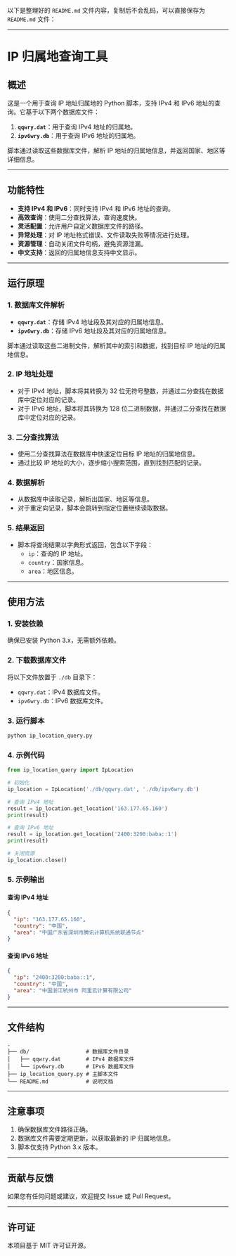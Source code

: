 以下是整理好的 `README.md` 文件内容，复制后不会乱码，可以直接保存为 `README.md` 文件：

---

# IP 归属地查询工具

## 概述
这是一个用于查询 IP 地址归属地的 Python 脚本，支持 IPv4 和 IPv6 地址的查询。它基于以下两个数据库文件：
1. **`qqwry.dat`**：用于查询 IPv4 地址的归属地。
2. **`ipv6wry.db`**：用于查询 IPv6 地址的归属地。

脚本通过读取这些数据库文件，解析 IP 地址的归属地信息，并返回国家、地区等详细信息。

---

## 功能特性
- **支持 IPv4 和 IPv6**：同时支持 IPv4 和 IPv6 地址的查询。
- **高效查询**：使用二分查找算法，查询速度快。
- **灵活配置**：允许用户自定义数据库文件的路径。
- **异常处理**：对 IP 地址格式错误、文件读取失败等情况进行处理。
- **资源管理**：自动关闭文件句柄，避免资源泄漏。
- **中文支持**：返回的归属地信息支持中文显示。

---

## 运行原理

### 1. 数据库文件解析
- **`qqwry.dat`**：存储 IPv4 地址段及其对应的归属地信息。
- **`ipv6wry.db`**：存储 IPv6 地址段及其对应的归属地信息。

脚本通过读取这些二进制文件，解析其中的索引和数据，找到目标 IP 地址的归属地信息。

### 2. IP 地址处理
- 对于 IPv4 地址，脚本将其转换为 32 位无符号整数，并通过二分查找在数据库中定位对应的记录。
- 对于 IPv6 地址，脚本将其转换为 128 位二进制数据，并通过二分查找在数据库中定位对应的记录。

### 3. 二分查找算法
- 使用二分查找算法在数据库中快速定位目标 IP 地址的归属地信息。
- 通过比较 IP 地址的大小，逐步缩小搜索范围，直到找到匹配的记录。

### 4. 数据解析
- 从数据库中读取记录，解析出国家、地区等信息。
- 对于重定向记录，脚本会跳转到指定位置继续读取数据。

### 5. 结果返回
- 脚本将查询结果以字典形式返回，包含以下字段：
  - `ip`：查询的 IP 地址。
  - `country`：国家信息。
  - `area`：地区信息。

---

## 使用方法

### 1. 安装依赖
确保已安装 Python 3.x，无需额外依赖。

### 2. 下载数据库文件
将以下文件放置于 `./db` 目录下：
- `qqwry.dat`：IPv4 数据库文件。
- `ipv6wry.db`：IPv6 数据库文件。

### 3. 运行脚本
```bash
python ip_location_query.py
```

### 4. 示例代码
```python
from ip_location_query import IpLocation

# 初始化
ip_location = IpLocation('./db/qqwry.dat', './db/ipv6wry.db')

# 查询 IPv4 地址
result = ip_location.get_location('163.177.65.160')
print(result)

# 查询 IPv6 地址
result = ip_location.get_location('2400:3200:baba::1')
print(result)

# 关闭资源
ip_location.close()
```

### 5. 示例输出
#### 查询 IPv4 地址
```json
{
  "ip": "163.177.65.160",
  "country": "中国",
  "area": "中国广东省深圳市腾讯计算机系统联通节点"
}
```

#### 查询 IPv6 地址
```json
{
  "ip": "2400:3200:baba::1",
  "country": "中国",
  "area": "中国浙江杭州市 阿里云计算有限公司"
}
```

---

## 文件结构
```
.
├── db/                  # 数据库文件目录
│   ├── qqwry.dat        # IPv4 数据库文件
│   └── ipv6wry.db       # IPv6 数据库文件
├── ip_location_query.py # 主脚本文件
└── README.md            # 说明文档
```

---

## 注意事项
1. 确保数据库文件路径正确。
2. 数据库文件需要定期更新，以获取最新的 IP 归属地信息。
3. 脚本仅支持 Python 3.x 版本。

---

## 贡献与反馈
如果您有任何问题或建议，欢迎提交 Issue 或 Pull Request。

---

## 许可证
本项目基于 MIT 许可证开源。
